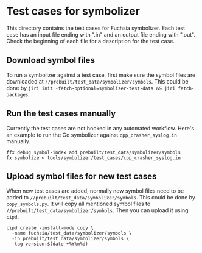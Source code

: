 # Test cases for symbolizer

This directory contains the test cases for Fuchsia symbolizer. Each test case has an input file
ending with ".in" and an output file ending with ".out". Check the beginning of each file for a
description for the test case.

## Download symbol files

To run a symbolizer against a test case, first make sure the symbol files are downloaded at
`//prebuilt/test_data/symbolizer/symbols`. This could be done by
`jiri init -fetch-optional=symbolizer-test-data && jiri fetch-packages`.

## Run the test cases manually

Currently the test cases are not hooked in any automated workflow. Here's an example to run the Go
symbolizer against `cpp_crasher_syslog.in` manually.

```
ffx debug symbol-index add prebuilt/test_data/symbolizer/symbols
fx symbolize < tools/symbolizer/test_cases/cpp_crasher_syslog.in
```

## Upload symbol files for new test cases

When new test cases are added, normally new symbol files need to be added to
`//prebuilt/test_data/symbolizer/symbols`. This could be done by `copy_symbols.py`.
It will copy all mentioned symbol files to `//prebuilt/test_data/symbolizer/symbols`.
Then you can upload it using `cipd`.

```
cipd create -install-mode copy \
  -name fuchsia/test_data/symbolizer/symbols \
  -in prebuilt/test_data/symbolizer/symbols \
  -tag version:$(date +%Y%m%d)
```
